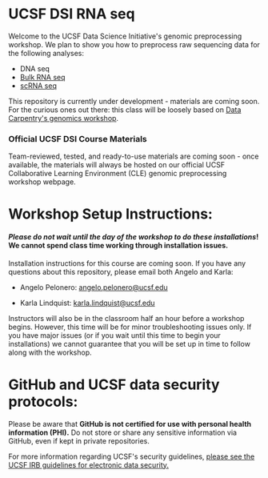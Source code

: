# UCSF DSI RNA seq

Welcome to the UCSF Data Science Initiative's genomic preprocessing workshop. We plan to show you how to preprocess raw sequencing data for the following analyses:

- DNA seq
- [Bulk RNA seq](https://github.com/UCSF-DSI/bulk_RNA_seq)
- [scRNA seq](https://github.com/UCSF-DSI/scRNA_seq)

This repository is currently under development - materials are coming soon. For the curious ones out there: this class will be loosely based on [Data Carpentry's genomics workshop](https://datacarpentry.org/genomics-workshop/).

### Official UCSF DSI Course Materials

Team-reviewed, tested, and ready-to-use materials are coming soon - once available, the materials will always be hosted on our official UCSF Collaborative Learning Environment (CLE) genomic preprocessing workshop webpage.

# Workshop Setup Instructions:

#### *Please do not wait until the day of the workshop to do these installations*! We cannot spend class time working through installation issues.

Installation instructions for this course are coming soon. If you have any questions about this repository, please email both Angelo and Karla:  

- Angelo Pelonero: [angelo.pelonero@ucsf.edu](mailto:angelo.pelonero@ucsf.edu)

- Karla Lindquist: [karla.lindquist@ucsf.edu](mailto:karla.lindquist@ucsf.edu)  

Instructors will also be in the classroom half an hour before a workshop begins. However, this time will be for minor troubleshooting issues only. If you have major issues (or if you wait until this time to begin your installations) we cannot guarantee that you will be set up in time to follow along with the workshop.     

# GitHub and UCSF data security protocols:

Please be aware that **GitHub is not certified for use with personal health information (PHI).** Do not store or share any sensitive information via GitHub, even if kept in private repositories.

For more information regarding UCSF's security guidelines, [please see the UCSF IRB guidelines for electronic data security.](https://irb.ucsf.edu/electronic-data-security)

